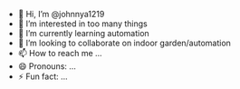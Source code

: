 - 👋 Hi, I’m @johnnya1219
- 👀 I’m interested in too many things 
- 🌱 I’m currently learning automation
- 💞️ I’m looking to collaborate on indoor garden/automation
- 📫 How to reach me ...
- 😄 Pronouns: ...
- ⚡ Fun fact: ...

<!---
johnnya1219/johnnya1219 is a ✨ special ✨ repository because its `README.md` (this file) appears on your GitHub profile.
You can click the Preview link to take a look at your changes.
--->

